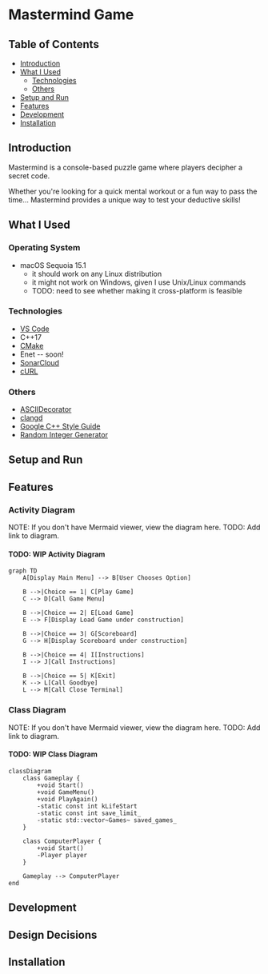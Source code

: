 # Mastermind Game

## Table of Contents

- [Introduction](#introduction)
- [What I Used](#what-i-used)
  - [Technologies](#technologies)
  - [Others](#others)
- [Setup and Run](#setup-and-run)
- [Features](#features)
- [Development](#development)
- [Installation](#installation)

## Introduction

Mastermind is a console-based puzzle game where players decipher a secret code.

Whether you're looking for a quick mental workout or a fun way to pass the time... Mastermind provides a unique way to test your deductive skills!

## What I Used

### Operating System

- macOS Sequoia 15.1
  - it should work on any Linux distribution
  - it might not work on Windows, given I use Unix/Linux commands
  - TODO: need to see whether making it cross-platform is feasible

### Technologies

- [VS Code](https://code.visualstudio.com/)
- C++17
- [CMake](https://cmake.org/)
- Enet -- soon!
- [SonarCloud](https://sonarcloud.io/)
- [cURL](https://curl.se/libcurl/c/)

### Others

- [ASCIIDecorator](https://marketplace.visualstudio.com/items?itemName=helixquar.asciidecorator)
- [clangd](https://marketplace.visualstudio.com/items?itemName=llvm-vs-code-extensions.vscode-clangd)
- [Google C++ Style Guide](https://google.github.io/styleguide/cppguide.html)
- [Random Integer Generator](https://www.random.org/clients/http/api/)

## Setup and Run

## Features

### Activity Diagram

NOTE: If you don't have Mermaid viewer, view the diagram here. TODO: Add link to diagram.

#### TODO: WIP Activity Diagram

```mermaid
graph TD
    A[Display Main Menu] --> B[User Chooses Option]

    B -->|Choice == 1| C[Play Game]
    C --> D[Call Game Menu]

    B -->|Choice == 2| E[Load Game]
    E --> F[Display Load Game under construction]

    B -->|Choice == 3| G[Scoreboard]
    G --> H[Display Scoreboard under construction]

    B -->|Choice == 4| I[Instructions]
    I --> J[Call Instructions]

    B -->|Choice == 5| K[Exit]
    K --> L[Call Goodbye]
    L --> M[Call Close Terminal]
```

### Class Diagram

NOTE: If you don't have Mermaid viewer, view the diagram here. TODO: Add link to diagram.

#### TODO: WIP Class Diagram

```mermaid
classDiagram
    class Gameplay {
        +void Start()
        +void GameMenu()
        +void PlayAgain()
        -static const int kLifeStart
        -static const int save_limit_
        -static std::vector~Games~ saved_games_
    }

    class ComputerPlayer {
        +void Start()
        -Player player
    }

    Gameplay --> ComputerPlayer
end
```

## Development

## Design Decisions

## Installation
